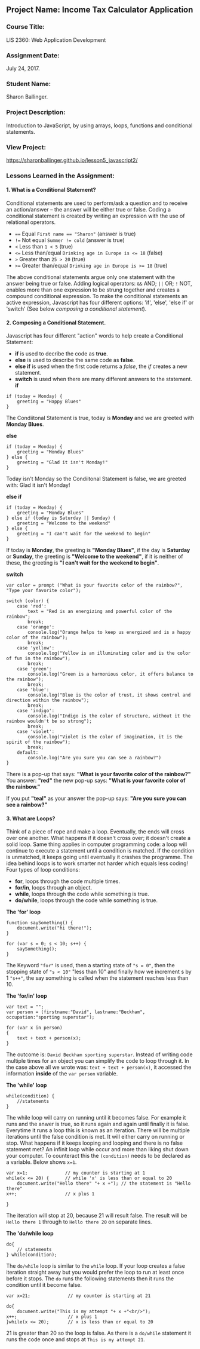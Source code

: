 ## Project Name:  Income Tax Calculator Application

### Course Title:
LIS 2360:  Web Application Development

### Assignment Date:  
July 24, 2017.

### Student Name:  
Sharon Ballinger.

### Project Description:
Introduction to JavaScript, by using arrays, loops, functions and conditional statements.

### View Project:
https://sharonballinger.github.io/lesson5_javascript2/

### Lessons Learned in the Assignment:

#### **1. What is a Conditional Statement?**
Conditional statements are used to perform/ask a question and to receive an action/answer – the answer will be either true or false.
Coding a conditional statement is created by writing an expression with the use of relational operators.

- `==` Equal `First name == "Sharon"` (answer is true)
- `!=` Not equal           `Summer != cold` (answer is true)
- `<`  Less than           `1 < 5` (true)
- `<=` Less than/equal     `Drinking age in Europe is <= 18` (false)
- `>`  Greater than        `25 > 20` (true)
- `>=` Greater than/equal  `Drinking age in Europe is >= 18` (true)

The above conditional statements argue only one statement with the answer being true or false. Adding logical operators: `&&` AND; `||` OR; `!` NOT, enables more than one expression to be strung together and creates a compound conditional expression. To make the conditional statements an active expression, Javascript has four different options: 'if', 'else', 'else if' or 'switch' (See below _composing a conditional statement_).


#### **2. Composing a Conditional Statement.**
Javascript has four different "action" words to help create a Conditional Statement:
- **if** is used to decribe the code as **true**.
- **else** is used to describe the same code as **false**.
- **else if** is used when the first code returns a *false*, the *if* creates a new statement.
- **switch** is used when there are many different answers to the statement.
**if**
```
if (today = Monday) {
    greeting = "Happy Blues"
}
```
The Condiitonal Statement is true, today is **Monday** and we are greeted with **Monday Blues**.

**else**
```
if (today = Monday) {
    greeting = "Monday Blues"
} else {
    greeting = "Glad it isn't Monday!"
}
```
Today isn't Monday so the Condiitonal Statement is false, we are greeted with: Glad it isn't Monday!

**else if**
```
if (today = Monday) {
    greeting = "Monday Blues"
} else if (today is Saturday || Sunday) {
    greeting = "Welcome to the weekend"
} else {
    greeting = "I can't wait for the weekend to begin"
}
```
If today is **Monday**, the greeting is **"Monday Blues"**, if the day is **Saturday** or **Sunday**, the greeting is **"Welcome to the weekend"**, if it is neither of these, the greeting is **"I can't wait for the weekend to begin"**.

**switch**
```
var color = prompt ("What is your favorite color of the rainbow?", "Type your favorite color");

switch (color) {
    case 'red':
        text = "Red is an energizing and powerful color of the rainbow";
        break;
    case 'orange':
        console.log("Orange helps to keep us energized and is a happy color of the rainbow");
        break;
    case 'yellow':
        console.log("Yellow is an illuminating color and is the color of fun in the rainbow");
        break;
    case 'green':
        console.log("Green is a harmonious color, it offers balance to the rainbow");
        break;
    case 'blue':
        console.log("Blue is the color of trust, it shows control and direction within the rainbow");
        break;
    case 'indigo':
        console.log("Indigo is the color of structure, without it the rainbow wouldn't be so strong");
        break;
    case 'violet':
        console.log("Violet is the color of imagination, it is the spirit of the rainbow");
        break;
    default:
        console.log("Are you sure you can see a rainbow?")
}
```
There is a pop-up that says: **"What is your favorite color of the rainbow?"**
You answer: **"red"** the new pop-up says: **"What is your favorite color of the rainbow."**

If you put **"teal"** as your answer the pop-up says: **"Are you sure you can see a rainbow?"**


#### 3. What are Loops?
Think of a piece of rope and make a loop. Eventually, the ends will cross over one another. What happens if it doesn't cross over; it doesn't create a solid loop. Same thing applies in computer programming code: a loop will continue to execute a statement until a condition is matched. If the condition is unmatched, it keeps going until eventually it crashes the programme. The idea behind loops is to work smarter not harder which equals less coding! 
Four types of loop conditions:
- **for**, loops through the code multiple times.
- **for/in**, loops through an object.
- **while**, loops through the code while something is true.
- **do/while**, loops through the code while something is true.


**The 'for' loop**
```
function saySomething() {
    document.write("hi there!");
}

for (var s = 0; s < 10; s++) {
    saySomething();
}
```
The Keyword `"for"` is used, then a starting state of `"s = 0"`, then the stopping state of `"s < 10"` "less than 10" and finally how we increment s by 1 `"s++"`, the say something is called when the statement reaches less than 10.

**The 'for/in' loop**
```
var text = "";
var person = (firstname:"David", lastname:"Beckham", occupation:"sporting superstar");

for (var x in person)
{
    text + text + person(x);
}
```
The outcome is: `David Beckham sporting superstar`.
Instead of writing code multiple times for an object you can simplify the code to loop through it. In the case above all we wrote was: `text + text + person(x)`, it accessed the information **inside** of the `var person` variable.

**The 'while' loop**
```
while(condition) {
    //statements
}
```
The while loop will carry on running until it becomes false. For example it runs and the anwer is true, so it runs again and again until finally it is false. Everytime it runs a loop this is known as an iteration. There will be multiple iterations until the false condition is met. It will either carry on running or stop. What happens if it keeps looping and looping and there is no false statement met? An infinit loop while occur and more than liking shut down your computer. To counteract this the `(condition)` needs to be declared as a variable. Below shows `x=1`.

```
var x=1;              // my counter is starting at 1
while(x <= 20) {      // while 'x' is less than or equal to 20
    document.write("Hello there" "+ x +"); // the statement is "Hello there"
x++;                  // x plus 1

}
```
The iteration will stop at 20, because 21 will result false.
The result will be `Hello there 1` through to `Hello there 20` on separate lines.

**The 'do/while loop**
```
do{
    // statements
} while(condition);
```
The `do/while` loop is similar to the `while` loop. If your loop creates a false iteration straight away but you would prefer the loop to run at least once before it stops. The `do` runs the following statements then it runs the condition until it become false.
```  
var x=21;              // my counter is starting at 21
    
do{
    document.write("This is my attempt "+ x +"<br/>");
x++;                   // x plus 1
}while(x <= 20);       // x is less than or equal to 20
```
21 is greater than 20 so the loop is false. As there is a `do/while` statement it runs the code once and stops at `This is my attempt 21`.
